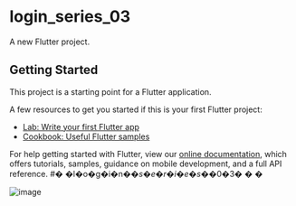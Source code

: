 # login_series_03

A new Flutter project.

## Getting Started

This project is a starting point for a Flutter application.

A few resources to get you started if this is your first Flutter project:

- [Lab: Write your first Flutter app](https://flutter.dev/docs/get-started/codelab)
- [Cookbook: Useful Flutter samples](https://flutter.dev/docs/cookbook)

For help getting started with Flutter, view our
[online documentation](https://flutter.dev/docs), which offers tutorials,
samples, guidance on mobile development, and a full API reference.
#� �l�o�g�i�n�_�s�e�r�i�e�s�_�0�3�
�
�

![image](https://user-images.githubusercontent.com/84387195/181229050-f30c75cd-f0fa-422d-9ab0-8405eaba7eca.png)
